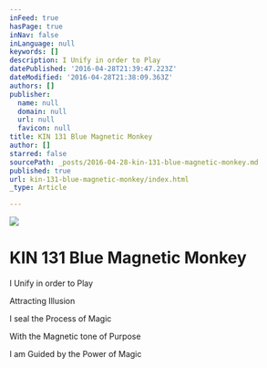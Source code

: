 ```yaml
---
inFeed: true
hasPage: true
inNav: false
inLanguage: null
keywords: []
description: I Unify in order to Play
datePublished: '2016-04-28T21:39:47.223Z'
dateModified: '2016-04-28T21:38:09.363Z'
authors: []
publisher:
  name: null
  domain: null
  url: null
  favicon: null
title: KIN 131 Blue Magnetic Monkey
author: []
starred: false
sourcePath: _posts/2016-04-28-kin-131-blue-magnetic-monkey.md
published: true
url: kin-131-blue-magnetic-monkey/index.html
_type: Article

---
```

![](https://the-grid-user-content.s3-us-west-2.amazonaws.com/a04c3fae-73e0-4210-9093-12215af6ec89.png)

# KIN 131 Blue Magnetic Monkey

I Unify in order to Play

Attracting Illusion

I seal the Process of Magic

With the Magnetic tone of Purpose

I am Guided by the Power of Magic
